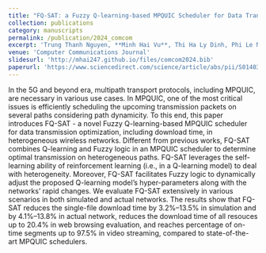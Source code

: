 ```yaml
---
title: "FQ-SAT: a Fuzzy Q-learning-based MPQUIC Scheduler for Data Transmission Optimization"
collection: publications
category: manuscripts
permalink: /publication/2024_comcom
excerpt: 'Trung Thanh Nguyen, **Minh Hai Vu**, Thi Ha Ly Dinh, Phi Le Nguyen, Kien Nguyen'
venue: 'Computer Communications Journal'
slidesurl: 'http://mhai247.github.io/files/comcom2024.bib'
paperurl: 'https://www.sciencedirect.com/science/article/abs/pii/S0140366424002639'
---
```


In the 5G and beyond era, multipath transport protocols, including MPQUIC, are necessary in various use cases. In MPQUIC, one of the most critical issues is efficiently scheduling the upcoming transmission packets on several paths considering path dynamicity. To this end, this paper introduces FQ-SAT - a novel Fuzzy Q-learning-based MPQUIC scheduler for data transmission optimization, including download time, in heterogeneous wireless networks. Different from previous works, FQ-SAT combines Q-learning and Fuzzy logic in an MPQUIC scheduler to determine optimal transmission on heterogeneous paths. FQ-SAT leverages the self-learning ability of reinforcement learning (i.e., in a Q-learning model) to deal with heterogeneity. Moreover, FQ-SAT facilitates Fuzzy logic to dynamically adjust the proposed Q-learning model’s hyper-parameters along with the networks’ rapid changes. We evaluate FQ-SAT extensively in various scenarios in both simulated and actual networks. The results show that FQ-SAT reduces the single-file download time by 3.2%–13.5% in simulation and by 4.1%–13.8% in actual network, reduces the download time of all resouces up to 20.4% in web browsing evaluation, and reaches percentage of on-time segments up to 97.5% in video streaming, compared to state-of-the-art MPQUIC schedulers.